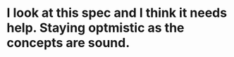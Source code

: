 # I look at this spec and I think it needs help.  Staying optmistic as the concepts are sound.

<style scoped>
  @host {
    background: hsl(0, 90%, 30%);
    color: #FFF;
  }

  pre {
    width: 100%;
  }

  pre code {
    line-height: 23px;
  }
</style>


